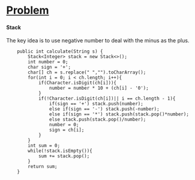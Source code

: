 # [Problem](https://leetcode.com/problems/basic-calculator-ii/)

#### Stack
The key idea is to use negative number to deal with the minus as the plus.
````
    public int calculate(String s) {
        Stack<Integer> stack = new Stack<>();
        int number = 0;
        char sign = '+';
        char[] ch = s.replace(" ","").toCharArray();
        for(int i = 0; i < ch.length; i++){
            if(Character.isDigit(ch[i])){
                number = number * 10 + (ch[i] - '0');
            }
            if(!Character.isDigit(ch[i])|| i == ch.length - 1){
                if(sign == '+') stack.push(number);
                else if(sign == '-') stack.push(-number);
                else if(sign == '*') stack.push(stack.pop()*number);
                else stack.push(stack.pop()/number);
                number = 0;
                sign = ch[i];
            }
        }
        int sum = 0;
        while(!stack.isEmpty()){
            sum += stack.pop();
        }
        return sum;
    }
````
